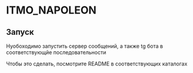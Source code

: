 # ITMO_NAPOLEON


## Запуск

Нуобоходимо запустить сервер сообщений, а также tg бота в соответствующйе последовательности

Чтобы это сделать, посмотрите README в соответствующих каталогах


